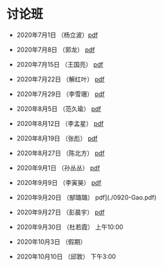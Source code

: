 # 讨论班

- 2020年7月1日   （杨立波）[pdf](./0701-Yang.pdf)
- 2020年7月8日   （郭龙） [pdf](./0708-Guo.pdf)
- 2020年7月15日   （王国亮） [pdf](./0714-Wang.pdf)
- 2020年7月22日   （解红叶） [pdf](./0722-Xie.pdf)
- 2020年7月29日   （李雪珊） [pdf](./0729-Lixueshan.pdf)
- 2020年8月5日   （范久瑜） [pdf](./0805-Fan.pdf)
- 2020年8月12日   （李孟星） [pdf](./0812-Limengxing.pdf)
- 2020年8月19日   （张彪）  [pdf](./0819-Zhang.pdf)
- 2020年8月27日   （陈北方）  [pdf](./0827-chenbeifang.pdf)
- 2020年9月1日   （孙丛丛）  [pdf](./0901-Sun.pdf)
- 2020年9月9日   （李寅昊）  [pdf](./0909-Liyinhao.pdf)
- 2020年9月20日   （郜璐璐）  pdf](./0920-Gao.pdf)
- 2020年9月27日   （彭晨宇）  [pdf](./0927-Peng.pdf)


- 2020年9月30日   （杜若霞）  上午10:00
- 2020年10月3日   （假期）
- 2020年10月10日   （邱敦）  下午3:00
